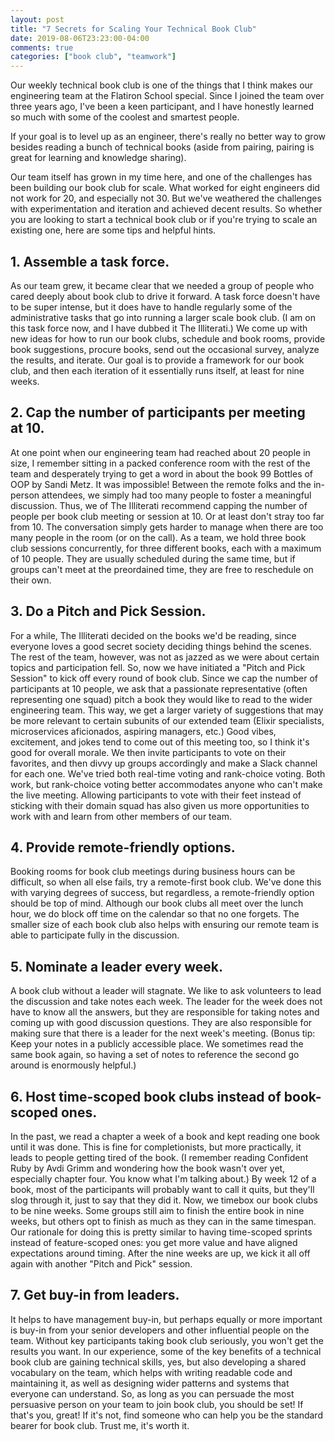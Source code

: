 ```yaml
---
layout: post
title: "7 Secrets for Scaling Your Technical Book Club"
date: 2019-08-06T23:23:00-04:00
comments: true
categories: ["book club", "teamwork"]
---
```


Our weekly technical book club is one of the things that I think makes our engineering team at the Flatiron School special. Since I joined the team over three years ago, I've been a keen participant, and I have honestly learned so much with some of the coolest and smartest people.

If your goal is to level up as an engineer, there's really no better way to grow besides reading a bunch of technical books (aside from pairing, pairing is great for learning and knowledge sharing).

Our team itself has grown in my time here, and one of the challenges has been building our book club for scale. What worked for eight engineers did not work for 20, and especially not 30. But we've weathered the challenges with experimentation and iteration and achieved decent results. So whether you are looking to start a technical book club or if you're trying to scale an existing one, here are some tips and helpful hints.

## 1. Assemble a task force.

As our team grew, it became clear that we needed a group of people who cared deeply about book club to drive it forward. A task force doesn't have to be super intense, but it does have to handle regularly some of the administrative tasks that go into running a larger scale book club. (I am on this task force now, and I have dubbed it The Illiterati.) We come up with new ideas for how to run our book clubs, schedule and book rooms, provide book suggestions, procure books, send out the occasional survey, analyze the results, and iterate. Our goal is to provide a framework for our book club, and then each iteration of it essentially runs itself, at least for nine weeks.

## 2. Cap the number of participants per meeting at 10.

At one point when our engineering team had reached about 20 people in size, I remember sitting in a packed conference room with the rest of the team and desperately trying to get a word in about the book 99 Bottles of OOP by Sandi Metz. It was impossible! Between the remote folks and the in-person attendees, we simply had too many people to foster a meaningful discussion.
Thus, we of The Illiterati recommend capping the number of people per book club meeting or session at 10. Or at least don't stray too far from 10. The conversation simply gets harder to manage when there are too many people in the room (or on the call).
As a team, we hold three book club sessions concurrently, for three different books, each with a maximum of 10 people. They are usually scheduled during the same time, but if groups can't meet at the preordained time, they are free to reschedule on their own.

## 3. Do a Pitch and Pick Session.

For a while, The Illiterati decided on the books we'd be reading, since everyone loves a good secret society deciding things behind the scenes. The rest of the team, however, was not as jazzed as we were about certain topics and participation fell.
So, now we have initiated a "Pitch and Pick Session" to kick off every round of book club. Since we cap the number of participants at 10 people, we ask that a passionate representative (often representing one squad) pitch a book they would like to read to the wider engineering team. This way, we get a larger variety of suggestions that may be more relevant to certain subunits of our extended team (Elixir specialists, microservices aficionados, aspiring managers, etc.) Good vibes, excitement, and jokes tend to come out of this meeting too, so I think it's good for overall morale.
We then invite participants to vote on their favorites, and then divvy up groups accordingly and make a Slack channel for each one. We've tried both real-time voting and rank-choice voting. Both work, but rank-choice voting better accommodates anyone who can't make the live meeting. Allowing participants to vote with their feet instead of sticking with their domain squad has also given us more opportunities to work with and learn from other members of our team.

## 4. Provide remote-friendly options.

Booking rooms for book club meetings during business hours can be difficult, so when all else fails, try a remote-first book club. We've done this with varying degrees of success, but regardless, a remote-friendly option should be top of mind. Although our book clubs all meet over the lunch hour, we do block off time on the calendar so that no one forgets. The smaller size of each book club also helps with ensuring our remote team is able to participate fully in the discussion.

## 5. Nominate a leader every week.

A book club without a leader will stagnate. We like to ask volunteers to lead the discussion and take notes each week. The leader for the week does not have to know all the answers, but they are responsible for taking notes and coming up with good discussion questions. They are also responsible for making sure that there is a leader for the next week's meeting.
(Bonus tip: Keep your notes in a publicly accessible place. We sometimes read the same book again, so having a set of notes to reference the second go around is enormously helpful.)

## 6. Host time-scoped book clubs instead of book-scoped ones.

In the past, we read a chapter a week of a book and kept reading one book until it was done. This is fine for completionists, but more practically, it leads to people getting tired of the book. (I remember reading Confident Ruby by Avdi Grimm and wondering how the book wasn't over yet, especially chapter four. You know what I'm talking about.) By week 12 of a book, most of the participants will probably want to call it quits, but they'll slog through it, just to say that they did it.
Now, we timebox our book clubs to be nine weeks. Some groups still aim to finish the entire book in nine weeks, but others opt to finish as much as they can in the same timespan. Our rationale for doing this is pretty similar to having time-scoped sprints instead of feature-scoped ones: you get more value and have aligned expectations around timing. After the nine weeks are up, we kick it all off again with another "Pitch and Pick" session.

## 7. Get buy-in from leaders.

It helps to have management buy-in, but perhaps equally or more important is buy-in from your senior developers and other influential people on the team. Without key participants taking book club seriously, you won't get the results you want. In our experience, some of the key benefits of a technical book club are gaining technical skills, yes, but also developing a shared vocabulary on the team, which helps with writing readable code and maintaining it, as well as designing wider patterns and systems that everyone can understand.
So, as long as you can persuade the most persuasive person on your team to join book club, you should be set! If that's you, great! If it's not, find someone who can help you be the standard bearer for book club. Trust me, it's worth it.

